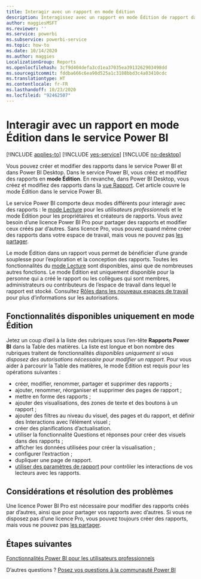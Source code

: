 ```yaml
---
title: Interagir avec un rapport en mode Édition
description: Interagissez avec un rapport en mode Édition de rapport dans le service Power BI
author: maggiesMSFT
ms.reviewer: ''
ms.service: powerbi
ms.subservice: powerbi-service
ms.topic: how-to
ms.date: 10/14/2020
ms.author: maggies
LocalizationGroup: Reports
ms.openlocfilehash: 3cf9d404defa3cd1ea37035ea3913262903498dd
ms.sourcegitcommit: fddba666c6ea90d525a1c3188bbd3c4a03410cdc
ms.translationtype: HT
ms.contentlocale: fr-FR
ms.lasthandoff: 10/23/2020
ms.locfileid: "92462507"
---
```

# <a name="interact-with-a-report-in-editing-view-in-the-power-bi-service"></a>Interagir avec un rapport en mode Édition dans le service Power BI

[!INCLUDE [applies-to](../includes/applies-to.md)] [!INCLUDE [yes-service](../includes/yes-service.md)] [!INCLUDE [no-desktop](../includes/no-desktop.md)]

Vous pouvez créer et modifier des rapports dans le service Power BI et dans Power BI Desktop. Dans le service Power BI, vous créez et modifiez des rapports en **mode Édition**. En revanche, dans Power BI Desktop, vous créez et modifiez des rapports dans la [vue Rapport](desktop-report-view.md). Cet article couvre le mode Édition dans le service Power BI. 

Le service Power BI comporte deux modes différents pour interagir avec des rapports : le [mode Lecture](../consumer/end-user-reading-view.md) pour les *utilisateurs professionnels* et le mode Édition pour les propriétaires et créateurs de rapports.  Vous avez besoin d’une licence Power BI Pro pour partager des rapports et modifier ceux créés par d’autres. Sans licence Pro, vous pouvez quand même créer des rapports dans votre espace de travail, mais vous ne pouvez pas [les partager](../collaborate-share/service-share-reports.md).

Le mode Édition dans un rapport vous permet de bénéficier d’une grande souplesse pour l’exploration et la conception des rapports. Toutes les fonctionnalités du [mode Lecture](../consumer/end-user-reading-view.md) sont disponibles, ainsi que de nombreuses autres fonctions. Le mode Édition est uniquement disponible pour la personne qui a créé le rapport ou les collègues qui sont membres, administrateurs ou contributeurs de l’espace de travail dans lequel le rapport est stocké. Consultez [Rôles dans les nouveaux espaces de travail](../collaborate-share/service-new-workspaces.md#roles-in-the-new-workspaces) pour plus d’informations sur les autorisations.

## <a name="functionality-only-available-in-editing-view"></a>Fonctionnalités disponibles uniquement en mode Édition
Jetez un coup d’œil à la liste des rubriques sous l’en-tête **Rapports Power BI** dans la Table des matières. La liste est longue et bon nombre des rubriques traitent de fonctionnalités *disponibles uniquement si vous disposez des autorisations nécessaire pour modifier un rapport*.  Pour vous aider à parcourir la Table des matières, le mode Édition est requis pour les opérations suivantes :

* créer, modifier, renommer, partager et supprimer des rapports ;
* ajouter, renommer, réorganiser et supprimer des pages de rapport ;
* mettre en forme des rapports ;
* ajouter des visualisations, des zones de texte et des boutons à un rapport ;
* ajouter des filtres au niveau du visuel, des pages et du rapport, et définir des Interactions avec l’élément visuel ;
* créer des planifications d’actualisation.
* utiliser la fonctionnalité Questions et réponses pour créer des visuels dans des rapports ;
* afficher les données utilisées pour créer la visualisation ; 
* configurer l’extraction ;
* dupliquer une page de rapport.
* [utiliser des paramètres de rapport](power-bi-report-settings.md) pour contrôler les interactions de vos lecteurs avec les rapports.

## <a name="considerations-and-troubleshooting"></a>Considérations et résolution des problèmes
Une licence Power BI Pro est nécessaire pour modifier des rapports créés par d’autres, ainsi que pour partager vos rapports avec d’autres.  Si vous ne disposez pas d’une licence Pro, vous pouvez toujours créer des rapports, mais vous ne pouvez pas [les partager](../collaborate-share/service-share-reports.md).


## <a name="next-steps"></a>Étapes suivantes

[Fonctionnalités Power BI pour les utilisateurs professionnels](../consumer/end-user-reading-view.md)

D’autres questions ? [Posez vos questions à la communauté Power BI](https://community.powerbi.com/)
